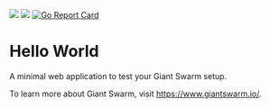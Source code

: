 [![](https://godoc.org/github.com/giantswarm/helloworld?status.svg)](http://godoc.org/github.com/giantswarm/helloworld)
[![](https://img.shields.io/docker/pulls/giantswarm/helloworld.svg)](https://hub.docker.com/r/giantswarm/helloworld/)
[![Go Report Card](https://goreportcard.com/badge/github.com/giantswarm/helloworld)](https://goreportcard.com/report/github.com/giantswarm/helloworld)

# Hello World

A minimal web application to test your Giant Swarm setup.

To learn more about Giant Swarm, visit https://www.giantswarm.io/.
